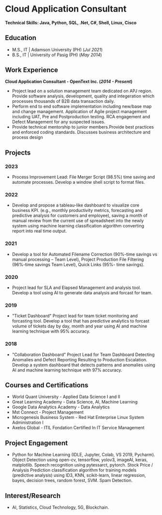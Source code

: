 # Cloud Application Consultant

#### Technical Skills: Java, Python, SQL, .Net, C#, Shell, Linux, Cisco

## Education							       		
<!-- - Ph.D., IT | Technological University of the Philippines (_Aug 2023_) -->
- M.S., IT | Adamson University (PH) (_Jul 2021_)	 			        		
- B.S., IT | University of Pasig (PH) (_May 2014_)

## Work Experience
**Cloud Application Consultant - OpenText Inc. (_2014 - Present_)**
- Project lead on a solution management team dedicated on APJ region. Provide software analysis, development, quality and integeration  which processes thousands of B2B data transaction daily.
- Perform end to end software implementation including new/base map and change management. Application of Agile project management including UAT, Pre and Postproduction testing. RCA engagement and Defect Management for any suspected issues.
- Provide technical mentorship to junior members.Provide best practices and enforced coding standards.  Discusses business architecture and process design

<!-- **Customer Support - Hinduja Global Sol. (_2014 - 2016_)** -->
<!-- - Listening & responding with the greatest concern, health insurance related and emergency service requests. -->
<!-- - Provide effective diffuse high-tension situations in goal driven environment. -->
<!-- - Negotiate with 3rd party providers to ensure calls are resolved in timely manner. -->

## Projects
### 2023
- Process Improvement Lead: File Merger Script (98.5%) time saving and automate processes. Develop a window shell script to format files.

### 2022
- Develop and propose a tableau-like dashboard to visualize core business KPI. (e.g., monthly productivity metrics, forecasting and predictive analysis for customers and employee), saving a month of manual review from the current use of spreadsheet into the newly system using machine learning classification algorithm converting report into real time output.

### 2021
- Develop a tool for Automated Filename Correction (90%-time savings vs manual processing – Team Level), Project Production File Filtering (96%-time savings Team Level), Quick Links (95%- time savings).

### 2020
- Project lead for SLA and Elapsed Management and analysis tool. Develop a tool using AI to generate data analysis and forcast for team.

### 2019
- "Ticket Dashboard" Project lead for team ticket monitoring and forcasting tool. Develop a tool that has predictive analytics to forcast volume of tickets day by day, month and year using AI and machine learning technique with 95% accuracy.

### 2018
- "Collaboration Dashboard" Project Lead for Team Dashboard Detecting Anomalies and Defect Reporting Resulting to Production Escalation. Develop a system dashboard that detects patterns and anomalies using AI and machine learning technique with 97% accuracy.

## Courses and Certifications
- World Quant University - Applied Data Science I and II
- Great Learning Academy - Data Science, AI, Machine Learning
- Google Data Analytics Academy - Data Analytics
- Mst Connect - Project Management
- Microgenesis Business System - Red Hat Enterprise Linux System Administration I
- Axelos Global - ITIL Fondation Certified In IT Service Management

## Project Engagement
- Python for Machine Learning (IDLE, Jupyter, Colab, VS 2019, Pycharm). Object Detection using open-cv, tensorflow, yolov3, imageAI, keras, matplotlib. Speech recognition using pytessarct, pytorch. Stock Price / Analysis Prediction classification algorithm for training models (predictive analysis) using ID3, KNN, scikit-learn, linear regression, bayes, decision trees, random forest, SVM. Spam Detection.

## Interest/Research
- AI, Statistics, Cloud Technology, 5G, Blockchain.
